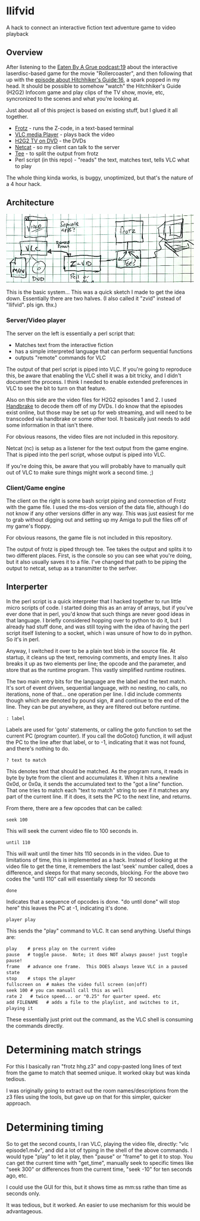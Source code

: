 # llifvid
A hack to connect an interactive fiction text adventure game to video playback

## Overview

After listening to the [Eaten By A Grue podcast:19](http://monsterfeet.com/grue/notes/19) about the 
interactive laserdisc-based game for the movie "Rollercoaster", and then following that up with the 
[episode about Hitchhiker's Guide:16](http://monsterfeet.com/grue/notes/16), a spark popped in my
head. It should be possible to somehow "watch" the Hitchhiker's Guide (H2G2) Infocom game and play
clips of the TV show, movie, etc, syncronized to the scenes and what you're looking at.

Just about all of this project is based on existing stuff, but I glued it all together.

* [Frotz](http://frotz.sourceforge.net) - runs the Z-code, in a text-based terminal
* [VLC media Player](https://www.videolan.org/vlc/index.html) - plays back the video
* [H2G2 TV on DVD](https://www.google.com/search?q=buy+hitchhiker%27s+guide+tv+dvds) - the DVDs
* [Netcat](https://en.wikipedia.org/wiki/Netcat) - so my client can talk to the server
* [Tee](https://en.wikipedia.org/wiki/Tee_(command)) - to split the output from frotz
* Perl script (in this repo) - "reads" the text, matches text, tells VLC what to play 

The whole thing kinda works, is buggy, unoptimized, but that's the nature of a 4 hour hack.

## Architecture

<img src="diagram.jpg"/>

This is the basic system... This was a quick sketch I made to get the idea down. Essentially there 
are two halves. (I also called it "zvid" instead of "llifvid". pls ign. thx.)

### Server/Video player

The server on the left is essentially a perl script that:
* Matches text from the interactive fiction
* has a simple interpreted language that can perform sequential functions
* outputs "remote" commands for VLC

The output of that perl script is piped into VLC. If you're going to reproduce this, 
be aware that enabling the VLC shell it was a bit tricky, and I didn't document the process. 
I think I needed to enable extended preferences in VLC to see the bit to turn on that feature.

Also on this side are the video files for H2G2 episodes 1 and 2.  I used 
[Handbrake](https://handbrake.fr) to decode them off of my DVDs.  I do know that the episodes
exist online, but those may be set up for web streaming, and will need to be transcoded via
handbrake or some other tool.  It basically just needs to add some information in that isn't there.

For obvious reasons, the video files are not included in this repository.

Netcat (nc) is setup as a listener for the text output from the game engine.  That is piped into the perl script,
whose output is piped into VLC.

If you're doing this, be aware that you will probably have to manually quit out of VLC to make sure 
things might work a second time. ;)

### Client/Game engine

The client on the right is some bash script piping and connection of Frotz with the game file.  I 
used the ms-dos version of the data file, although I do not know if any other versions differ in
any way.  This was just easiest for me to grab without digging out and setting up my Amiga to 
pull the files off of my game's floppy.

For obvious reasons, the game file is not included in this repository.

The output of frotz is piped through tee.  Tee takes the output and splits it to two different places.
First, is the console so you can see what you're doing, but it also usually saves it to a file.  I've 
changed that path to be piping the output to netcat, setup as a transmitter to the serfver.


## Interperter

In the perl script is a quick interpreter that I hacked together to run little micro scripts of code.
I started doing this as an array of arrays, but if you've ever done that in perl, you'd know that 
such things are never good ideas in that language. I briefly considered hopping over to python to 
do it, but I already had stuff done, and was still toying with the idea of having the perl script 
itself listening to a socket, which i was unsure of how to do in python.  So it's in perl.

Anyway, I switched it over to be a plain text blob in the source file.  At startup, it cleans up
the text, removing comments, and empty lines.  It also breaks it up as two elements per line; 
the opcode and the parameter, and store that as the runtime program.  This vastly simplified 
runtime routines.

The two main entry bits for the language are the label and the text match.  It's sort of event
driven, sequential language, with no nesting, no calls, no iterations, none of that... one operation
per line.  I did include comments though which are denoted by pound sign, # and continue 
to the end of the line.  They can be put anywhere, as they are filtered out before runtime.

    : label
Labels are used for 'goto' statements, or calling the goto function to set the current PC (program
counter).  If you call the doGoto() function, it will adjust the PC to the line after that label, 
or to -1, indicating that it was not found, and there's nothing to do.

    ? text to match
This denotes text that should be matched.  As the program runs, it reads in byte by byte from the
client and accumulates it. When it hits a newline 0x0d, or 0x0a, it sends the accumulated text to
the "got a line" function.  That one tries to match each "text to match" string to see if it 
matches any part of the current line.  If it does, it sets the PC to the next line, and returns.

From there, there are a few opcodes that can be called:

    seek 100

This will seek the current video file to 100 seconds in.

    until 110
    
This will wait until the timer hits 110 seconds in in the video.  Due to limitations of time,
this is implemented as a hack.  Instead of looking at the video file to get the time, it remembers
the last 'seek' number called, does a difference, and sleeps for that many seconds, blocking.
For the above two codes the "until 110" call will essentially sleep for 10 seconds

    done

Indicates that a sequence of opcodes is done.  "do until done" will stop here"  this leaves
the PC at -1, indicating it's done.

    player play
    
This sends the "play" command to VLC.  It can send anything. Useful things are:

    play    # press play on the current video
    pause   # toggle pause.  Note; it does NOT always pause! just toggle pause!
    frame   # advance one frame.  This DOES always leave VLC in a paused state
    stop    # stops the player
    fullscreen on  # makes the video full screen (on|off)
    seek 100 # you can manuall call this as well
    rate 2   # twice speed... or "0.25" for quarter speed. etc
    add FILENAME   # adds a file to the playlist, and switches to it, playing it
    
These essentially just print out the command, as the VLC shell is consuming the commands directly.

# Determining match strings

For this I basically ran "frotz hhg.z3" and copy-pasted long lines of text from the game to match that
seemed unique.  It worked okay but was kinda tedious. 

I was originally going to extract out the room names/descriptions from the z3 files using the tools,
but gave up on that for this simpler, quicker approach.

# Determining timing

So to get the second counts, I ran VLC, playing the video file, directly: "vlc episode1.m4v", and 
did a lot of typing in the shell of the above commands.  I would type "play" to let it play, then
"pause" or "frame" to get it to stop. You can get the current time with "get_time", manually seek
to specific times like "seek 300" or differences from the current time, "seek -10" for ten seconds
ago, etc.

I could use the GUI for this, but it shows time as mm:ss rathe than time as seconds only.

It was tedious, but it worked.  An easier to use mechanism for this would be advantageous.
  
